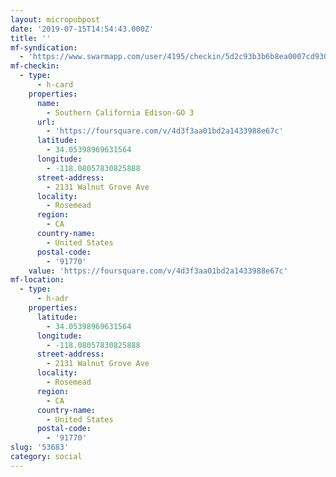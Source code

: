 ```yaml
---
layout: micropubpost
date: '2019-07-15T14:54:43.000Z'
title: ''
mf-syndication:
  - 'https://www.swarmapp.com/user/4195/checkin/5d2c93b3b6b8ea0007cd930f'
mf-checkin:
  - type:
      - h-card
    properties:
      name:
        - Southern California Edison-GO 3
      url:
        - 'https://foursquare.com/v/4d3f3aa01bd2a1433988e67c'
      latitude:
        - 34.05398969631564
      longitude:
        - -118.08057830825888
      street-address:
        - 2131 Walnut Grove Ave
      locality:
        - Rosemead
      region:
        - CA
      country-name:
        - United States
      postal-code:
        - '91770'
    value: 'https://foursquare.com/v/4d3f3aa01bd2a1433988e67c'
mf-location:
  - type:
      - h-adr
    properties:
      latitude:
        - 34.05398969631564
      longitude:
        - -118.08057830825888
      street-address:
        - 2131 Walnut Grove Ave
      locality:
        - Rosemead
      region:
        - CA
      country-name:
        - United States
      postal-code:
        - '91770'
slug: '53683'
category: social
---
```

